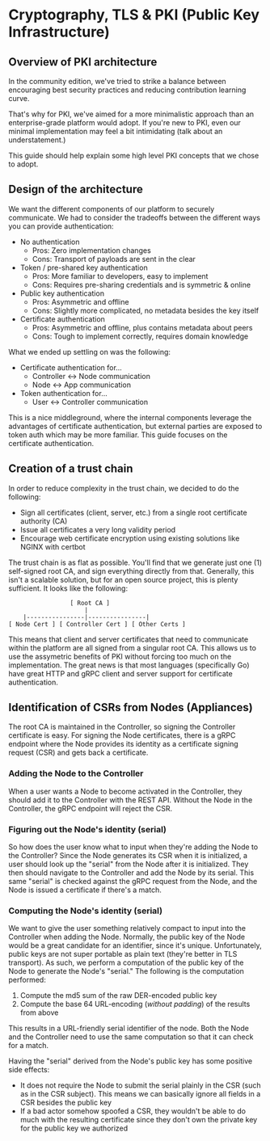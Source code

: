 # Cryptography, TLS & PKI (Public Key Infrastructure)
## Overview of PKI architecture
In the community edition, we've tried to strike a balance between encouraging best security practices and reducing contribution learning curve.

That's why for PKI, we've aimed for a more minimalistic approach than an enterprise-grade platform would adopt. If you're new to PKI, even our minimal implementation may feel a bit intimidating (talk about an understatement.)

This guide should help explain some high level PKI concepts that we chose to adopt.

## Design of the architecture
We want the different components of our platform to securely communicate. We had to consider the tradeoffs between the different ways you can provide authentication:

- No authentication
    - Pros: Zero implementation changes
    - Cons: Transport of payloads are sent in the clear
- Token / pre-shared key authentication
    - Pros: More familiar to developers, easy to implement
    - Cons: Requires pre-sharing credentials and is symmetric & online
- Public key authentication
    - Pros: Asymmetric and offline
    - Cons: Slightly more complicated, no metadata besides the key itself
- Certificate authentication
    - Pros: Asymmetric and offline, plus contains metadata about peers
    - Cons: Tough to implement correctly, requires domain knowledge

What we ended up settling on was the following:

- Certificate authentication for...
    - Controller <-> Node communication
    - Node <-> App communication
- Token authentication for...
    - User <-> Controller communication

This is a nice middleground, where the internal components leverage the advantages of certificate authentication, but external parties are exposed to token auth which may be more familiar. This guide focuses on the certificate authentication.

## Creation of a trust chain
In order to reduce complexity in the trust chain, we decided to do the following:
- Sign all certificates (client, server, etc.) from a single root certificate authority (CA)
- Issue all certificates a very long validity period
- Encourage web certificate encryption using existing solutions like NGINX with certbot

The trust chain is as flat as possible. You'll find that we generate just one (1) self-signed root CA, and sign everything directly from that. Generally, this isn't a scalable solution, but for an open source project, this is plenty sufficient. It looks like the following:

```
                 [ Root CA ]
                     |
    |----------------|----------------|
[ Node Cert ] [ Controller Cert ] [ Other Certs ]
```

This means that client and server certificates that need to communicate within the platform are all signed from a singular root CA. This allows us to use the assymetric benefits of PKI without forcing too much on the implementation. The great news is that most languages (specifically Go) have great HTTP and gRPC client and server support for certificate authentication.

## Identification of CSRs from Nodes (Appliances)
The root CA is maintained in the Controller, so signing the Controller certificate is easy. For signing the Node certificates, there is a gRPC endpoint where the Node provides its identity as a certificate signing request (CSR) and gets back a certificate.

### Adding the Node to the Controller
When a user wants a Node to become activated in the Controller, they should add it to the Controller with the REST API. Without the Node in the Controller, the gRPC endpoint will reject the CSR.

### Figuring out the Node's identity (serial)
So how does the user know what to input when they're adding the Node to the Controller? Since the Node generates its CSR when it is initialized, a user should look up the "serial" from the Node after it is initialized. They then should navigate to the Controller and add the Node by its serial. This same "serial" is checked against the gRPC request from the Node, and the Node is issued a certificate if there's a match.

### Computing the Node's identity (serial)
We want to give the user something relatively compact to input into the Controller when adding the Node. Normally, the public key of the Node would be a great candidate for an identifier, since it's unique. Unfortunately, public keys are not super portable as plain text (they're better in TLS transport). As such, we perform a computation of the public key of the Node to generate the Node's "serial." The following is the computation performed:

1. Compute the md5 sum of the raw DER-encoded public key
2. Compute the base 64 URL-encoding (_without padding_) of the results from above

This results in a URL-friendly serial identifier of the node. Both the Node and the Controller need to use the same computation so that it can check for a match.

Having the "serial" derived from the Node's public key has some positive side effects:
- It does not require the Node to submit the serial plainly in the CSR (such as in the CSR subject). This means we can basically ignore all fields in a CSR besides the public key
- If a bad actor somehow spoofed a CSR, they wouldn't be able to do much with the resulting certificate since they don't own the private key for the public key we authorized
